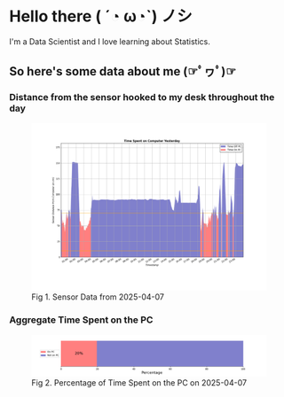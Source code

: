 
# Hello there ( ´◔ ω◔`) ノシ

I'm a Data Scientist and I love learning about Statistics.

## So here's some data about me (☞ﾟヮﾟ)☞


### Distance from the sensor hooked to my desk throughout the day
<figure>
  <picture>
    <source media="(prefers-color-scheme: dark)" srcset="Pi/readme/graphs/lineplot/dark-plot-2025-04-07.png">
    <source media="(prefers-color-scheme: light)" srcset="Pi/readme/graphs/lineplot/light-plot-2025-04-07.png">
    <img alt="Shows a black logo in light color mode and a white one in dark color mode." src="Pi/readme/graphs/lineplot/light-plot-2025-04-07.png">
  </picture>
  <figcaption>Fig 1. Sensor Data from 2025-04-07</figcaption>
</figure>



### Aggregate Time Spent on the PC
<figure>
  <picture>
    <source media="(prefers-color-scheme: dark)" srcset="Pi/readme/graphs/barplot/dark-plot-2025-04-07.png">
    <source media="(prefers-color-scheme: light)" srcset="Pi/readme/graphs/barplot/light-plot-2025-04-07.png">
    <img alt="Shows a black logo in light color mode and a white one in dark color mode." src="Pi/readme/graphs/barplot/light-plot-2025-04-07.png">
  </picture>
  <figcaption>Fig 2. Percentage of Time Spent on the PC on 2025-04-07</figcaption>
</figure>
